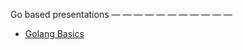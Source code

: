 Go based presentations
 — — — — — — — — — — — 
* [Golang Basics](https://talks.godoc.org/github.com/rgcruz010/goslidexample/sample.slide)
